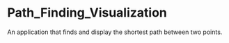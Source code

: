 # Path_Finding_Visualization
An application that finds and display the shortest path between two points.
